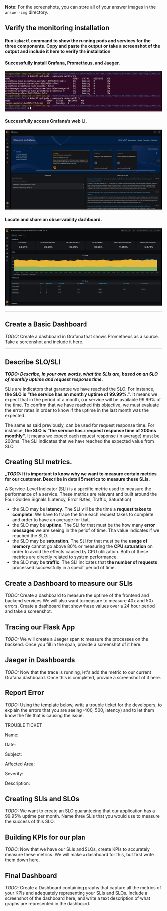 **Note:** For the screenshots, you can store all of your answer images in the `answer-img` directory.

## Verify the monitoring installation

#### Run `kubectl` command to show the running pods and services for the three components. Copy and paste the output or take a screenshot of the output and include it here to verify the installation

#### Successfully install Grafana, Prometheus, and Jaeger.

![alt text](https://github.com/fthiagomedeiros/CNAND_nd064_C4_Observability_Starter_Files/blob/master/Project_Starter_Files-Building_a_Metrics_Dashboard/images/01.%20ProjectAndClusterStaging/01.%20pods_prometheus_grafana_jaeger.png?raw=true "Successfully install Grafana, Prometheus, and Jaeger.")


#### Successfully access Grafana’s web UI.

![alt text](https://github.com/fthiagomedeiros/CNAND_nd064_C4_Observability_Starter_Files/blob/master/Project_Starter_Files-Building_a_Metrics_Dashboard/images/01.%20ProjectAndClusterStaging/02.%20grafana_login_home.png?raw=true "Successfully access Grafana’s web UI.")


#### Locate and share an observability dashboard.

![alt text](https://github.com/fthiagomedeiros/CNAND_nd064_C4_Observability_Starter_Files/blob/master/Project_Starter_Files-Building_a_Metrics_Dashboard/images/01.%20ProjectAndClusterStaging/03.%20grafanadashboard.png?raw=true "Locate and share an observability dashboard.")


_______________________
## Create a Basic Dashboard
*TODO:* Create a dashboard in Grafana that shows Prometheus as a source. Take a screenshot and include it here.
_______________________


## Describe SLO/SLI
**_*TODO:* Describe, in your own words, what the SLIs are, based on an SLO of *monthly uptime* and *request response time*._**

SLIs are indicators that garantee we have reached the SLO. For instance, __the SLO is__ **"the service has an monthly uptime of 99.99%."**. It means we expect that in the period of a month, our service will be available 99.99% of the time. To confirm that we have reached this objective, we must evaluate the error rates in order to know if the uptime in the last month was the expected. 

The same as said previously, can be used for request response time. For instance, __the SLO is__ **"the service has a request response time of 200ms monthly".** It means we expect each request response (in average) must be 200ms. The SLI indicates that we have reached the expected value from SLO.

## Creating SLI metrics.
**_*TODO:* It is important to know why we want to measure certain metrics for our customer. Describe in detail 5 metrics to measure these SLIs.**

A Service-Level Indicator (SLI) is a specific metric used to measure the performance of a service. These metrics are relevant and built around the Four Golden Signals (Latency, Error Rates, Traffic, Saturation)

* the SLO may be **latency**. The SLI will be the time a **request takes to complete**. We have to trace the time each request takes to complete and order to have an average for that.
* the SLO may be **uptime**. The SLI for that must be the how many **error messages** we are seeing in the periof of time. Tha value indicates if we reached the SLO.
* the SLO may be **saturation**. The SLI for that must be the **usage of memory** cannot go above 80% or measuring the **CPU saturation** on order to avoid the effects caused by CPU utilization. Both of these metrics are directly related to system performance.
* the SLO may be **traffic**. The SLI indicates that **the number of requests** processed successfully in a specifi period of time.





## Create a Dashboard to measure our SLIs
*TODO:* Create a dashboard to measure the uptime of the frontend and backend services We will also want to measure to measure 40x and 50x errors. Create a dashboard that show these values over a 24 hour period and take a screenshot.

## Tracing our Flask App
*TODO:*  We will create a Jaeger span to measure the processes on the backend. Once you fill in the span, provide a screenshot of it here.

## Jaeger in Dashboards
*TODO:* Now that the trace is running, let's add the metric to our current Grafana dashboard. Once this is completed, provide a screenshot of it here.

## Report Error
*TODO:* Using the template below, write a trouble ticket for the developers, to explain the errors that you are seeing (400, 500, latency) and to let them know the file that is causing the issue.

TROUBLE TICKET

Name:

Date:

Subject:

Affected Area:

Severity:

Description:


## Creating SLIs and SLOs
*TODO:* We want to create an SLO guaranteeing that our application has a 99.95% uptime per month. Name three SLIs that you would use to measure the success of this SLO.

## Building KPIs for our plan
*TODO*: Now that we have our SLIs and SLOs, create KPIs to accurately measure these metrics. We will make a dashboard for this, but first write them down here.

## Final Dashboard
*TODO*: Create a Dashboard containing graphs that capture all the metrics of your KPIs and adequately representing your SLIs and SLOs. Include a screenshot of the dashboard here, and write a text description of what graphs are represented in the dashboard.  
